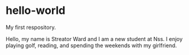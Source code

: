 # hello-world
My first respository.

Hello, my name is Streator Ward and I am a new student at Nss.
I enjoy playing golf, reading, and spending the weekends with my girlfriend.
